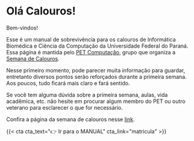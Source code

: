 # Olá Calouros!

Bem-vindos!

Esse é um manual de sobrevivência para os calouros de Informática Biomédica e Ciência da Computação da Universidade Federal do Paraná. Essa página é mantida pelo [PET Computação](https://web.inf.ufpr.br/pet/calouros/), grupo que organiza a [Semana de Calouros](https://web.inf.ufpr.br/pet/calouros/).

Nesse primeiro momento, pode parecer muita informação para guardar, entretanto diversos pontos serão reforçados durante a primeira semana. Aos poucos, tudo ficará mais claro e fará sentido.

Se você tem alguma dúvida sobre a primeira semana, aulas, vida acadêmica, etc. não hesite em procurar algum membro do PET ou outro veterano para esclarecer o que for necessário. 

Confira a página da semana de calouros nesse [link](https://web.inf.ufpr.br/pet/calouros/).

{{< cta cta_text="👉  Ir para o MANUAL" cta_link="matricula" >}}
